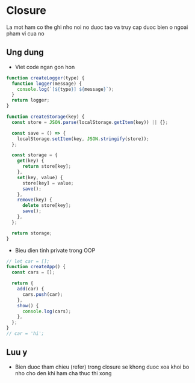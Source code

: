 # Closure

La mot ham co the ghi nho noi no duoc tao va truy cap duoc bien o ngoai pham vi cua no

## Ung dung

- Viet code ngan gon hon

```js
function createLogger(type) {
  function logger(message) {
    console.log(`[${type}] ${message}`);
  }
  return logger;
}
```

```js
function createStorage(key) {
  const store = JSON.parse(localStorage.getItem(key)) || {};

  const save = () => {
    localStorage.setItem(key, JSON.stringify(store));
  };

  const storage = {
    get(key) {
      return store[key];
    },
    set(key, value) {
      store[key] = value;
      save();
    },
    remove(key) {
      delete store[key];
      save();
    },
  };

  return storage;
}
```

- Bieu dien tinh private trong OOP

```js
// let car = [];
function createApp() {
  const cars = [];

  return {
    add(car) {
      cars.push(car);
    },
    show() {
      console.log(cars);
    },
  };
}
// car = 'hi';
```

## Luu y

- Bien duoc tham chieu (refer) trong closure se khong duoc xoa khoi bo nho cho den khi ham cha thuc thi xong
